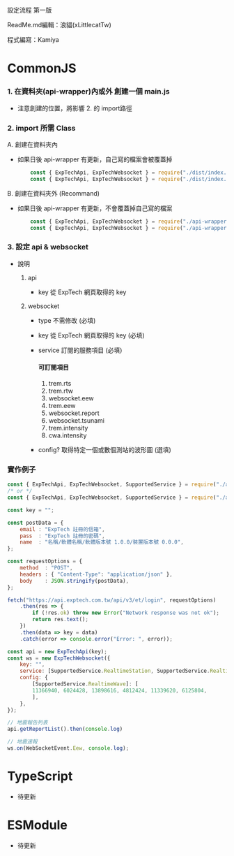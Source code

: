#

設定流程 第一版

ReadMe.md編輯：浪貓(xLittlecatTw)

程式編寫：Kamiya

#

# CommonJS
### 1. 在資料夾(api-wrapper)內或外 創建一個 main.js
* 注意創建的位置，將影響 2. 的 import路徑

### 2. import 所需 Class

A. 創建在資料夾內 

* 如果日後 api-wrapper 有更新，自己寫的檔案會被覆蓋掉

    ```js
        const { ExpTechApi, ExpTechWebsocket } = require("./dist/index.js");
        const { ExpTechApi, ExpTechWebsocket } = require("./dist/index.min.js");
    ```

B. 創建在資料夾外 (Recommand) 

* 如果日後 api-wrapper 有更新，不會覆蓋掉自己寫的檔案

    ```js
        const { ExpTechApi, ExpTechWebsocket } = require("./api-wrapper/dist/index.js");
        const { ExpTechApi, ExpTechWebsocket } = require("./api-wrapper/dist/index.min.js");
    ```

### 3. 設定 api & websocket
        
* 說明
        
    1. api 
            
        * key 從 ExpTech 網頁取得的 key

    2. websocket
        *    type    不需修改  (必填)
        *    key     從 ExpTech 網頁取得的 key (必填)
        *    service 訂閱的服務項目 (必填)
             
                #### **可訂閱項目**
                1.    trem.rts
                2.    trem.rtw
                3.    websocket.eew
                4.    trem.eew
                5.    websocket.report
                6.    websocket.tsunami
                7.    trem.intensity
                8.    cwa.intensity
                
        *    config? 取得特定一個或數個測站的波形圖 (選填)

### 實作例子  
```js
const { ExpTechApi, ExpTechWebsocket, SupportedService } = require("./api-wrapper/dist/index.js");
/* or */
const { ExpTechApi, ExpTechWebsocket, SupportedService } = require("./api-wrapper/dist/index.min.js");

const key = "";

const postData = {
    email : "ExpTech 註冊的信箱",
    pass  : "ExpTech 註冊的密碼",
    name  : "名稱/軟體名稱/軟體版本號 1.0.0/裝置版本號 0.0.0",
};

const requestOptions = {
    method  : "POST",
    headers : { "Content-Type": "application/json" },
    body    : JSON.stringify(postData),
};

fetch("https://api.exptech.com.tw/api/v3/et/login", requestOptions)
    .then(res => {
        if (!res.ok) throw new Error("Network response was not ok");
        return res.text();
    })
    .then(data => key = data)
    .catch(error => console.error("Error: ", error));

const api = new ExpTechApi(key);
const ws = new ExpTechWebsocket({
    key: "",
    service: [SupportedService.RealtimeStation, SupportedService.RealtimeWave],
    config: {
        [SupportedService.RealtimeWave]: [
        11366940, 6024428, 13898616, 4812424, 11339620, 6125804,
        ],
    },
});

// 地震報告列表
api.getReportList().then(console.log)

// 地震速報
ws.on(WebSocketEvent.Eew, console.log);
```

# TypeScript
* 待更新

# ESModule
* 待更新
